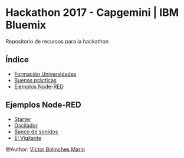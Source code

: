 # Hackathon 2017 - Capgemini | IBM Bluemix
Repositorio de recursos para la hackathon 


## Índice
* [Formación Universidades](https://docs.google.com/presentation/d/11zcWUh3JsWJvEDAjDNyUHMoFZtt8HrPHAjRSE8j-vtY/edit?usp=sharing)
* [Buenas prácticas](https://docs.google.com/presentation/d/1MwDbsneXwVstXnr4pLOn9EctioYYvdqj8p1kAFT6WE0/edit?usp=sharing)
* [Ejemplos Node-RED]()


## Ejemplos Node-RED
* [Starter]()
* [Oscilador]()
* [Banco de sonidos]()
* [El Vigilante]()



@Author: [Victor Bolinches Marin](https://github.com/vicboma1)
